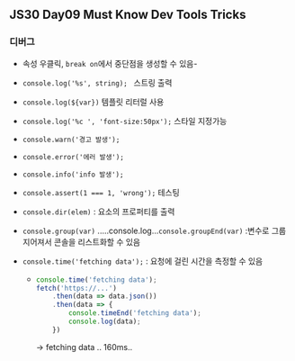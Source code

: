 ## JS30 Day09 Must Know Dev Tools Tricks



### 디버그

- 속성 우클릭, `break on`에서 중단점을 생성할 수 있음-

- `console.log('%s', string); ` 스트링 출력

- `console.log(${var})` 템플릿 리터럴 사용

- `console.log('%c ', 'font-size:50px');` 스타일 지정가능

- `console.warn('경고 발생');`

- `console.error('에러 발생');`

- `console.info('info 발생');`

- `console.assert(1 === 1, 'wrong');` 테스팅

- `console.dir(elem)` : 요소의 프로퍼티를 출력

- `console.group(var)` .....console.log...`console.groupEnd(var)`  :변수로 그룹지어져서 콘솔을 리스트화할 수 있음

- `console.time('fetching data');` : 요청에 걸린 시간을 측정할 수 있음

  - ```javascript
    console.time('fetching data');
    fetch('https://...')
    	.then(data => data.json())
    	.then(data => {
    		console.timeEnd('fetching data');
    		console.log(data);
    	})
    ```

    -> fetching data .. 160ms..

